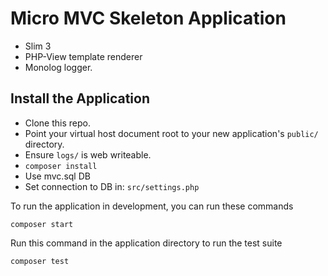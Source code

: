 # Micro MVC Skeleton Application

* Slim 3
* PHP-View template renderer
* Monolog logger.

## Install the Application

* Clone this repo.
* Point your virtual host document root to your new application's `public/` directory.
* Ensure `logs/` is web writeable.
* `composer install`
* Use mvc.sql DB
* Set connection to DB in: `src/settings.php`

To run the application in development, you can run these commands 

	composer start

Run this command in the application directory to run the test suite

	composer test
